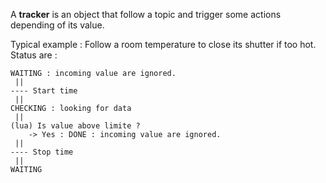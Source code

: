 A **tracker** is an object that follow a topic and trigger some actions depending of its value.

Typical example : Follow a room temperature to close its shutter if too hot.
Status are :

	WAITING : incoming value are ignored.
	 ||
	---- Start time
	 ||
	CHECKING : looking for data
	 ||
	(lua) Is value above limite ?
		-> Yes : DONE : incoming value are ignored.
	 ||
	---- Stop time
	 ||
	WAITING

